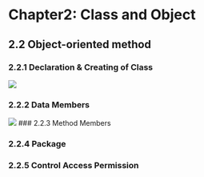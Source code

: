 # Chapter2: Class and Object
## 2.2 Object-oriented method
### 2.2.1 Declaration & Creating of Class
<img src="https://cloud.githubusercontent.com/assets/20150344/26129035/9fd9af7a-3a5c-11e7-930b-2f63f388cda9.png"/></br>
### 2.2.2 Data Members
<img src="https://cloud.githubusercontent.com/assets/20150344/26129475/5aca8a56-3a5e-11e7-939c-982f4487dbcc.jpg"/>
### 2.2.3 Method Members

### 2.2.4 Package

### 2.2.5 Control Access Permission
